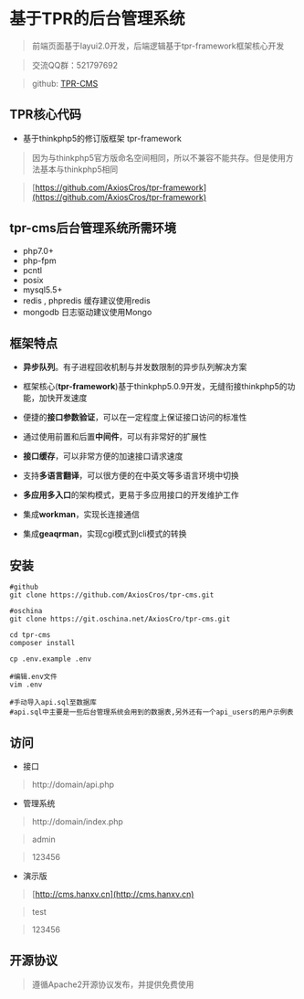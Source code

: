 基于TPR的后台管理系统
===============

> 前端页面基于layui2.0开发，后端逻辑基于tpr-framework框架核心开发

> 交流QQ群：521797692

> github: [TPR-CMS](https://github.com/AxiosCros/tpr-cms)

## TPR核心代码

-  基于thinkphp5的修订版框架 tpr-framework
> 因为与thinkphp5官方版命名空间相同，所以不兼容不能共存。但是使用方法基本与thinkphp5相同

> [https://github.com/AxiosCros/tpr-framework](https://github.com/AxiosCros/tpr-framework)


## tpr-cms后台管理系统所需环境
* php7.0+ 
* php-fpm 
* pcntl
* posix 
* mysql5.5+
* redis , phpredis  缓存建议使用redis
* mongodb  日志驱动建议使用Mongo


## 框架特点
* **异步队列**。有子进程回收机制与并发数限制的异步队列解决方案

* 框架核心(**tpr-framework**)基于thinkphp5.0.9开发，无缝衔接thinkphp5的功能，加快开发速度

* 便捷的**接口参数验证**，可以在一定程度上保证接口访问的标准性

* 通过使用前置和后置**中间件**，可以有非常好的扩展性

* **接口缓存**，可以非常方便的加速接口请求速度

* 支持**多语言翻译**，可以很方便的在中英文等多语言环境中切换

* **多应用多入口**的架构模式，更易于多应用接口的开发维护工作

* 集成**workman**，实现长连接通信

* 集成**geaqrman**，实现cgi模式到cli模式的转换

## 安装
``` shell
#github
git clone https://github.com/AxiosCros/tpr-cms.git

#oschina
git clone https://git.oschina.net/AxiosCro/tpr-cms.git

cd tpr-cms
composer install

cp .env.example .env

#编辑.env文件
vim .env

#手动导入api.sql至数据库
#api.sql中主要是一些后台管理系统会用到的数据表,另外还有一个api_users的用户示例表

```

## 访问
* 接口
 > http://domain/api.php
 
* 管理系统
 > http://domain/index.php
 
 > admin
 
 > 123456
 
* 演示版
 
 > [http://cms.hanxv.cn](http://cms.hanxv.cn)
 
 > test
 
 > 123456
 
 
 

## 开源协议
> 遵循Apache2开源协议发布，并提供免费使用